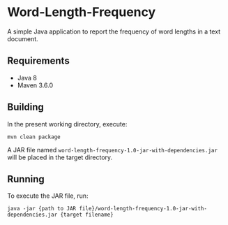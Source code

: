 Word-Length-Frequency
=

A simple Java application to report the frequency of word lengths in a text document.

**Requirements**
-
* Java 8
* Maven 3.6.0

**Building**
-
In the present working directory, execute:

`mvn clean package`

A JAR file named `word-length-frequency-1.0-jar-with-dependencies.jar` will be placed in the target directory.

**Running**
-
To execute the JAR file, run:

`java -jar {path to JAR file}/word-length-frequency-1.0-jar-with-dependencies.jar {target filename}`